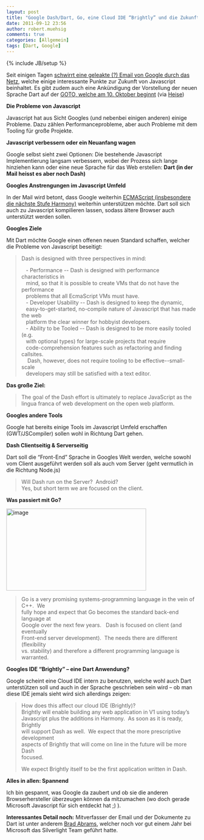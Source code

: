 ```yaml
---
layout: post
title: "Google Dash/Dart, Go, eine Cloud IDE “Brightly” und die Zukunft von Javascript"
date: 2011-09-12 23:56
author: robert.muehsig
comments: true
categories: [Allgemein]
tags: [Dart, Google]
---
```

{% include JB/setup %}
<p>Seit einigen Tagen <a href="http://markmail.org/message/uro3jtoitlmq6x7t">schwirrt eine geleakte (?) Email von Google durch das Netz</a>, welche einige interessante Punkte zur Zukunft von Javascript beinhaltet. Es gibt zudem auch eine Ankündigung der Vorstellung der neuen Sprache Dart auf der <a href="http://gotocon.com/aarhus-2011/presentation/Opening%20Keynote:%20Dart,%20a%20new%20programming%20language%20for%20structured%20web%20programming">GOTO, welche am 10. Oktober beginnt</a> (via <a href="http://www.heise.de/newsticker/meldung/Google-tueftelt-an-Sprache-fuer-Webprogrammierung-1341328.html">Heise</a>)</p> <p><strong>Die Probleme von Javascript</strong></p> <p>Javascript hat aus Sicht Googles (und nebenbei einigen anderen) einige Probleme. Dazu zählen Performanceprobleme, aber auch Probleme mit dem Tooling für große Projekte.</p> <p><strong>Javascript verbessern oder ein Neuanfang wagen</strong></p> <p>Google selbst sieht zwei Optionen: Die bestehende Javascript Implementierung langsam verbessern, wobei der Prozess sich lange hinziehen kann oder eine neue Sprache für das Web erstellen: <strong>Dart (in der Mail heisst es aber noch Dash)</strong></p> <p><strong>Googles Anstrengungen im Javascript Umfeld</strong></p> <p>In der Mail wird betont, dass Google weiterhin <a href="http://en.wikipedia.org/wiki/ECMAScript#ECMAScript_Harmony">ECMAScript (insbesondere die nächste Stufe Harmony)</a> weiterhin unterstützen möchte. Dart soll sich auch zu Javascript kompilieren lassen, sodass ältere Browser auch unterstützt werden sollen. </p> <p><strong>Googles Ziele</strong></p> <p>Mit Dart möchte Google einen offenen neuen Standard schaffen, welcher die Probleme von Javascript beseitigt:</p> <blockquote> <p>Dash is designed with three perspectives in mind:</p> <p>&nbsp;&nbsp; - Performance -- Dash is designed with performance characteristics in<br>&nbsp;&nbsp; mind, so that it is possible to create VMs that do not have the performance<br>&nbsp;&nbsp; problems that all EcmaScript VMs must have.<br>&nbsp;&nbsp; - Developer Usability -- Dash is designed to keep the dynamic,<br>&nbsp;&nbsp; easy-to-get-started, no-compile nature of Javascript that has made the web<br>&nbsp;&nbsp; platform the clear winner for hobbyist developers.<br>&nbsp;&nbsp; - Ability to be Tooled -- Dash is designed to be more easily tooled (e.g.<br>&nbsp;&nbsp; with optional types) for large-scale projects that require<br>&nbsp;&nbsp; code-comprehension features such as refactoring and finding callsites.<br>&nbsp;&nbsp;&nbsp; Dash, however, does not require tooling to be effective--small-scale<br>&nbsp;&nbsp; developers may still be satisfied with a text editor.</p></blockquote> <p><strong>Das große Ziel: </strong></p> <blockquote> <p>The goal of the Dash effort is ultimately to replace JavaScript as the<br>lingua franca of web development on the open web platform. </p></blockquote> <p><strong>Googles andere Tools</strong></p> <p>Google hat bereits einige Tools im Javascript Umfeld erschaffen (GWT/JSCompiler) sollen wohl in Richtung Dart gehen.</p> <p><strong>Dash Clientseitig &amp; Serverseitig</strong></p> <p>Dart soll die “Front-End” Sprache in Googles Welt werden, welche sowohl vom Client ausgeführt werden soll als auch vom Server (geht vermutlich in die Richtung Node.js)</p> <blockquote> <p>Will Dash run on the Server?&nbsp; Android?<br>Yes, but short term we are focused on the client.</p></blockquote> <p><strong>Was passiert mit Go?</strong></p> <p><a href="{{BASE_PATH}}/assets/wp-images/image1354.png"><img style="background-image: none; border-bottom: 0px; border-left: 0px; padding-left: 0px; padding-right: 0px; display: inline; border-top: 0px; border-right: 0px; padding-top: 0px" title="image" border="0" alt="image" src="{{BASE_PATH}}/assets/wp-images/image_thumb536.png" width="368" height="216"></a></p> <blockquote> <p>Go is a very promising systems-programming language in the vein of C++.&nbsp; We<br>fully hope and expect that Go becomes the standard back-end language at<br>Google over the next few years.&nbsp;&nbsp; Dash is focused on client (and eventually<br>Front-end server development).&nbsp; The needs there are different (flexibility<br>vs. stability) and therefore a different programming language is warranted.</p></blockquote> <p><strong>Googles IDE “Brightly” – eine Dart Anwendung?</strong></p> <p>Google scheint eine Cloud IDE intern zu benutzen, welche wohl auch Dart unterstützen soll und auch in der Sprache geschrieben sein wird – ob man diese IDE jemals sieht wird sich allerdings zeigen:</p> <blockquote> <p>How does this affect our cloud IDE (Brightly)?<br>Brightly will enable building any web application in V1 using today’s<br>Javascript plus the additions in Harmony.&nbsp; As soon as it is ready, Brightly<br>will support Dash as well.&nbsp; We expect that the more prescriptive development<br>aspects of Brightly that will come on line in the future will be more Dash<br>focused.</p> <p>We expect Brightly itself to be the first application written in Dash.<br></p></blockquote> <p><strong>Alles in allen: Spannend</strong></p> <p>Ich bin gespannt, was Google da zaubert und ob sie die anderen Browserhersteller überzeugen können da mitzumachen (wo doch gerade Microsoft Javascript für sich entdeckt hat ;) ).</p> <p><strong>Interessantes Detail noch:</strong> Mitverfasser der Email und der Dokumente zu Dart ist unter anderem <a href="http://blogs.msdn.com/b/brada/">Brad Abrams</a>, welcher noch vor gut einem Jahr bei Microsoft das Silverlight Team geführt hatte.</p>
